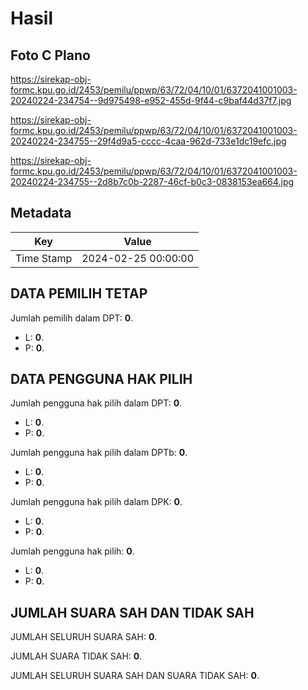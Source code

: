 # Hasil

## Foto C Plano

https://sirekap-obj-formc.kpu.go.id/2453/pemilu/ppwp/63/72/04/10/01/6372041001003-20240224-234754--9d975498-e952-455d-9f44-c9baf44d37f7.jpg

https://sirekap-obj-formc.kpu.go.id/2453/pemilu/ppwp/63/72/04/10/01/6372041001003-20240224-234755--29f4d9a5-cccc-4caa-962d-733e1dc19efc.jpg

https://sirekap-obj-formc.kpu.go.id/2453/pemilu/ppwp/63/72/04/10/01/6372041001003-20240224-234755--2d8b7c0b-2287-46cf-b0c3-0838153ea664.jpg


## Metadata

| Key        | Value               |
| ---------- | ------------------- |
| Time Stamp | 2024-02-25 00:00:00 |


## DATA PEMILIH TETAP

Jumlah pemilih dalam DPT: **0**.
 * L: **0**.
 * P: **0**.

## DATA PENGGUNA HAK PILIH

Jumlah pengguna hak pilih dalam DPT: **0**.
 * L: **0**.
 * P: **0**.

Jumlah pengguna hak pilih dalam DPTb: **0**.
 * L: **0**.
 * P: **0**.

Jumlah pengguna hak pilih dalam DPK: **0**.
 * L: **0**.
 * P: **0**.

Jumlah pengguna hak pilih: **0**.
 * L: **0**.
 * P: **0**.

## JUMLAH SUARA SAH DAN TIDAK SAH

JUMLAH SELURUH SUARA SAH: **0**.

JUMLAH SUARA TIDAK SAH: **0**.

JUMLAH SELURUH SUARA SAH DAN SUARA TIDAK SAH: **0**.


